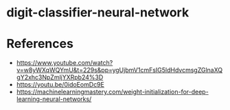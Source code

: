 # digit-classifier-neural-network



# References
- https://www.youtube.com/watch?v=w8yWXqWQYmU&t=229s&pp=ygUjbmV1cmFsIG5ldHdvcmsgZGlnaXQgY2xhc3NpZmljYXRpb24%3D
- https://youtu.be/0idoEomDc9E
- https://machinelearningmastery.com/weight-initialization-for-deep-learning-neural-networks/

